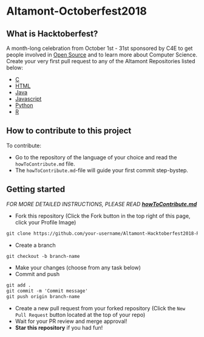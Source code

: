 # Altamont-Octoberfest2018

## What is Hacktoberfest?
A month-long celebration from October 1st - 31st sponsored by C4E to get people involved in [Open Source](https://github.com/open-source) and to learn more about Computer Science. Create your very first pull request to any of the Altamont Repositories listed below:

* [C](https://github.com/DJN1/Altamont-Octoberfest2018-C)
* [HTML](https://github.com/Dino11223567/Altamont-Hacktoberfest-2018-HTML)
* [Java](#)
* [Javascript](#)
* [Python](https://github.com/mamurray318/Altamont-Hacktoberfest-2018-Python)
* [R](https://github.com/DJN1/Altamont-Hacktoberfest2018-R)

## How to contribute to this project
To contribute:

* Go to the repository of the language of your choice and read the `howToContribute.md` file.
* The `howToContribute.md`-file will guide your first commit step-bystep.

## Getting started

*FOR MORE DETAILED INSTRUCTIONS,  PLEASE READ __[howToContribute.md](https://github.com/DJN1/Altamont-Hacktoberfest2018-R/blob/master/howToContribute.md)__*

* Fork this repository (Click the Fork button in the top right of this page, click your Profile Image)

```markdown
git clone https://github.com/your-username/Altamont-Hacktoberfest2018-R.git
```

* Create a branch

```markdown
git checkout -b branch-name
```

* Make your changes (choose from any task below)
* Commit and push

```markdown
git add .
git commit -m 'Commit message'
git push origin branch-name
```

* Create a new pull request from your forked repository (Click the `New Pull Request` button located at the top of your repo)
* Wait for your PR review and merge approval!
* __Star this repository__ if you had fun!




